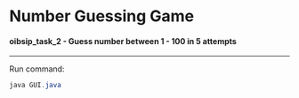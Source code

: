# Number Guessing Game
#### oibsip_task_2  - Guess number between 1 - 100 in 5 attempts
---
Run command: 
```java
java GUI.java
```
